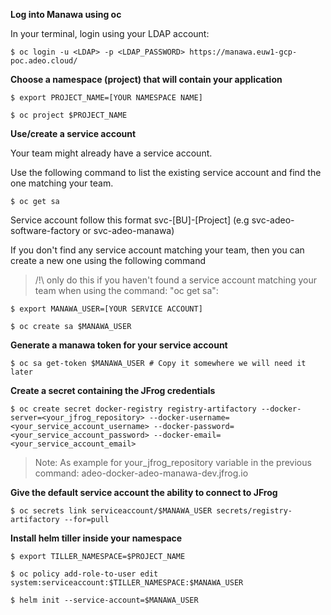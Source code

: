 **Log into Manawa using oc**

In your terminal, login using your LDAP account: 

```
$ oc login -u <LDAP> -p <LDAP_PASSWORD> https://manawa.euw1-gcp-poc.adeo.cloud/
```

**Choose a namespace (project) that will contain your application**

```
$ export PROJECT_NAME=[YOUR NAMESPACE NAME]
```

```
$ oc project $PROJECT_NAME
```

**Use/create a service account**

Your team might already have a service account.

Use the following command to list the existing service account and find the one matching your team.

```
$ oc get sa
```

Service account follow this format svc-[BU]-[Project] (e.g svc-adeo-software-factory or svc-adeo-manawa)

If you don't find any service account matching your team, then you can create a new one using the following command

> /!\ only do this if you haven't found a service account matching your team when using the command: "oc get sa":

```    
$ export MANAWA_USER=[YOUR SERVICE ACCOUNT]
```

```
$ oc create sa $MANAWA_USER
```

**Generate a manawa token for your service account**

```
$ oc sa get-token $MANAWA_USER # Copy it somewhere we will need it later
```

**Create a secret containing the JFrog credentials**

```
$ oc create secret docker-registry registry-artifactory --docker-server=<your_jfrog_repository> --docker-username=<your_service_account_username> --docker-password=<your_service_account_password> --docker-email=<your_service_account_email>
```

> Note:
As example for your_jfrog_repository variable in the previous command: adeo-docker-adeo-manawa-dev.jfrog.io

**Give the default service account the ability to connect to JFrog**

```
$ oc secrets link serviceaccount/$MANAWA_USER secrets/registry-artifactory --for=pull
```

**Install helm tiller inside your namespace**

```
$ export TILLER_NAMESPACE=$PROJECT_NAME
```

```
$ oc policy add-role-to-user edit system:serviceaccount:$TILLER_NAMESPACE:$MANAWA_USER
```

```
$ helm init --service-account=$MANAWA_USER
```
